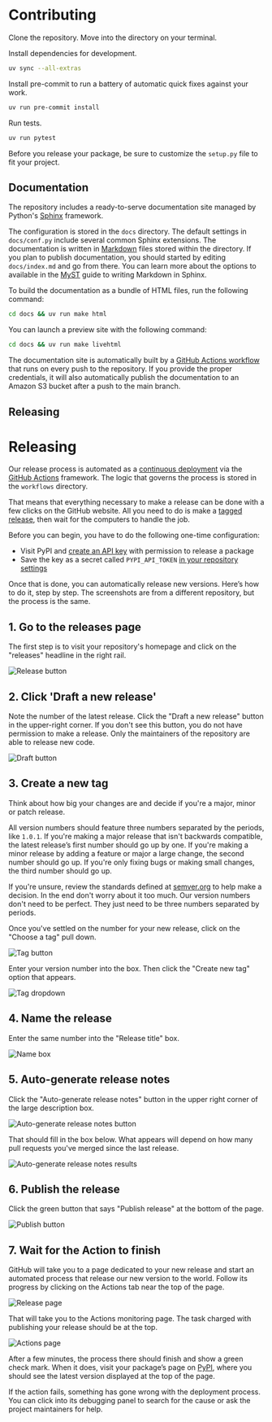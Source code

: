 # Contributing

Clone the repository. Move into the directory on your terminal.

Install dependencies for development.

```sh
uv sync --all-extras
```

Install pre-commit to run a battery of automatic quick fixes against your work.

```sh
uv run pre-commit install
```

Run tests.

```sh
uv run pytest
```

Before you release your package, be sure to customize the `setup.py` file to fit your project.

## Documentation

The repository includes a ready-to-serve documentation site managed by Python's [Sphinx](https://www.sphinx-doc.org/en/master/) framework.

The configuration is stored in the `docs` directory. The default settings in `docs/conf.py` include several common Sphinx extensions. The documentation is written in [Markdown](https://en.wikipedia.org/wiki/Markdown) files stored within the directory. If you plan to publish documentation, you should started by editing `docs/index.md` and go from there. You can learn more about the options to available in the [MyST](https://myst-parser.readthedocs.io/en/latest/intro.html) guide to writing Markdown in Sphinx.

To build the documentation as a bundle of HTML files, run the following command:

```zsh
cd docs && uv run make html
```

You can launch a preview site with the following command:

```zsh
cd docs && uv run make livehtml
```

The documentation site is automatically built by a [GitHub Actions workflow](https://github.com/palewire/python-open-source-template/blob/main/.github/workflows/docs.yaml) that runs on every push to the repository. If you provide the proper credentials, it will also automatically publish the documentation to an Amazon S3 bucket after a push to the main branch.

## Releasing

# Releasing

Our release process is automated as a [continuous deployment](https://en.wikipedia.org/wiki/Continuous_deployment) via the [GitHub Actions](https://github.com/features/actions) framework. The logic that governs the process is stored in the `workflows` directory.

That means that everything necessary to make a release can be done with a few clicks on the GitHub website. All you need to do is make a [tagged release](https://docs.github.com/en/repositories/releasing-projects-on-github/managing-releases-in-a-repository), then wait for the computers to handle the job.

Before you can begin, you have to do the following one-time configuration:

* Visit PyPI and [create an API key](https://pypi.org/help/#apitoken) with permission to release a package
* Save the key as a secret called `PYPI_API_TOKEN` [in your repository settings](https://docs.github.com/en/codespaces/managing-codespaces-for-your-organization/managing-encrypted-secrets-for-your-repository-and-organization-for-github-codespaces)

Once that is done, you can automatically release new versions. Here’s how to do it, step by step. The screenshots are from a different repository, but the process is the same.

## 1. Go to the releases page

The first step is to visit your repository's homepage and click on the "releases" headline in the right rail.

![Release button](https://raw.githubusercontent.com/palewire/python-open-source-template/main/.github/images/releasing-releases-button.png)

## 2. Click 'Draft a new release'

Note the number of the latest release. Click the "Draft a new release" button in the upper-right corner. If you don't see this button, you do not have permission to make a release. Only the maintainers of the repository are able to release new code.

![Draft button](https://raw.githubusercontent.com/palewire/python-open-source-template/main/.github/images/releasing-draft-button.png)

## 3. Create a new tag

Think about how big your changes are and decide if you're a major, minor or patch release.

All version numbers should feature three numbers separated by the periods, like `1.0.1`. If you're making a major release that isn't backwards compatible, the latest release’s first number should go up by one. If you're making a minor release by adding a feature or major a large change, the second number should go up. If you're only fixing bugs or making small changes, the third number should go up.

If you're unsure, review the standards defined at [semver.org](https://semver.org) to help make a decision. In the end don't worry about it too much. Our version numbers don't need to be perfect. They just need to be three numbers separated by periods.

Once you've settled on the number for your new release, click on the "Choose a tag" pull down.

![Tag button](https://raw.githubusercontent.com/palewire/python-open-source-template/main/.github/images/releasing-tag-button.png)

Enter your version number into the box. Then click the "Create new tag" option that appears.

![Tag dropdown](https://raw.githubusercontent.com/palewire/python-open-source-template/main/.github/images/releasing-name-tag.png)

## 4. Name the release

Enter the same number into the "Release title" box.

![Name box](https://raw.githubusercontent.com/palewire/python-open-source-template/main/.github/images/releasing-name-release.png)

## 5. Auto-generate release notes

Click the "Auto-generate release notes" button in the upper right corner of the large description box.

![Auto-generate release notes button](https://raw.githubusercontent.com/palewire/python-open-source-template/main/.github/images/releasing-changelog-button.png)

That should fill in the box below. What appears will depend on how many pull requests you've merged since the last release.

![Auto-generate release notes results](https://raw.githubusercontent.com/palewire/python-open-source-template/main/.github/images/releasing-changelog-entered.png)

## 6. Publish the release

Click the green button that says "Publish release" at the bottom of the page.

![Publish button](https://raw.githubusercontent.com/palewire/python-open-source-template/main/.github/images/releasing-publish-button.png)

## 7. Wait for the Action to finish

GitHub will take you to a page dedicated to your new release and start an automated process that release our new version to the world. Follow its progress by clicking on the Actions tab near the top of the page.

![Release page](https://raw.githubusercontent.com/palewire/python-open-source-template/main/.github/images/releasing-release-published.png)

That will take you to the Actions monitoring page. The task charged with publishing your release should be at the top.

![Actions page](https://raw.githubusercontent.com/palewire/python-open-source-template/main/.github/images/releasing-actions-start.png)

After a few minutes, the process there should finish and show a green check mark. When it does, visit your package’s page on [PyPI](https://pypi.org/), where you should see the latest version displayed at the top of the page.

If the action fails, something has gone wrong with the deployment process. You can click into its debugging panel to search for the cause or ask the project maintainers for help.
